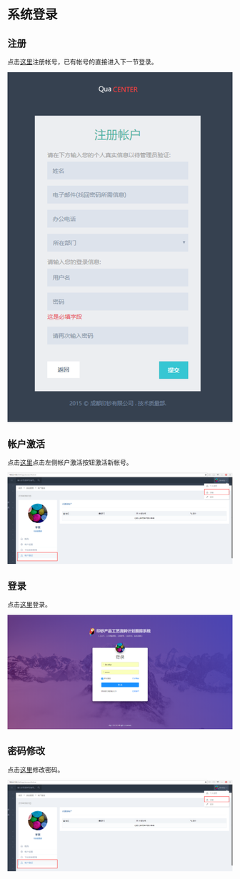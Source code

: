 # 系统登录

## 注册

点击[这里](http://10.8.2.133/login/)注册帐号，已有帐号的直接进入下一节登录。

![img](./img/02.png)

## 帐户激活

点击[这里](http://10.8.2.133/settings/accountActive)点击左侧帐户激活按钮激活新帐号。

![img](./img/03.png)

## 登录

点击[这里](http://10.8.2.133:92/login/)登录。

![img](./img/01.png)

## 密码修改

点击[这里](http://10.8.2.133/settings/accountActive)修改密码。

![img](./img/03.png)
